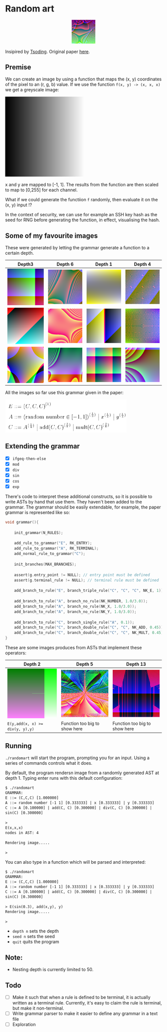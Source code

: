 # Random art

<p align="center" width="100%">
    <img width="15%" src="images/logo.png">

Insipired by [Tsoding](https://www.youtube.com/watch?v=3D_h2RE0o0E).
Original paper [here](http://users.ece.cmu.edu/~adrian/projects/validation/validation.pdf).

## Premise

We can create an image by using a function that maps the (x, y) coordinates of the pixel to an (r, g, b) value. If we use the function `f(x, y) -> (x, x, x)` we get a greyscale image:

![greyscale](images/greyscale.png)

x and y are mapped to [-1, 1]. The results from the function are then scaled to map to [0,255] for each channel.

What if we could generate the functiion `f` randomly, then evaluate it on the (x, y) input !?

In the context of security, we can use for example an SSH key hash as the seed for RNG before generating the function, in effect, visualising the hash. 

## Some of my favourite images

These were generated by letting the grammar generate a function to a certain depth.

| Depth3 | Depth 6 | Depth 1 | Depth 4 |
|--------|--------|-------|-------|
| ![1](images/31.png) | ![2](images/61.png) | ![3](images/11.png) | ![41](images/41.png) |
| ![1](images/32.png) | ![2](images/62.png) | ![3](images/12.png) | ![42](images/42.png) |
| ![1](images/33.png) | ![2](images/63.png) | ![3](images/13.png) | ![43](images/43.png) |


All the images so far use this grammar given in the paper:

![g](images/grammar.png)

## Extending the grammar

- [x] `ifgeq-then-else`
- [x] `mod`
- [x] `div`
- [x] `sin`
- [x] `cos`
- [x] `exp`

There's code to interpret these additional constructs, so it is possible to write ASTs by hand that use them. They haven't been added to the grammar. The grammar should be easily extendable, for example, the paper grammar is represented like so:

```C
void grammar(){

    init_grammar(N_RULES);

    add_rule_to_grammar("E", RK_ENTRY);
    add_rule_to_grammar("A", RK_TERMINAL);
    add_normal_rule_to_grammar("C");

    init_branches(MAX_BRANCHES);

    assert(g.entry_point != NULL); // entry point must be defined
    assert(g.terminal_rule != NULL); // terminal rule must be defined

    add_branch_to_rule("E", branch_triple_rule("C", "C", "C", NK_E, 1));

    add_branch_to_rule("A", branch_no_rule(NK_NUMBER, 1.0/3.0));
    add_branch_to_rule("A", branch_no_rule(NK_X, 1.0/3.0));
    add_branch_to_rule("A", branch_no_rule(NK_Y, 1.0/3.0));

    add_branch_to_rule("C", branch_single_rule("A", 0.1));
    add_branch_to_rule("C", branch_double_rule("C", "C", NK_ADD, 0.45));
    add_branch_to_rule("C", branch_double_rule("C", "C", NK_MULT, 0.45));
}
```

These are some images produces from ASTs that implement these operators:

| Depth 2 | Depth 5 | Depth 13 |
|--------|--------|-------|
| ![c2](images/c2.png) | ![c5](images/c5.png) | ![c41](images/c41.png) |
| `E(y,add(x, x) >= div(y, y),y)` | Function too big to show here | Function too big to show here |

## Running
`./randomart` will start the program, prompting you for an input. Using a series of commands controls what it does. 

By default, the program rendersn image from a randomly generated AST at depth 1. Typing enter runs with this default configuration:

```
$ ./randomart 
GRAMMAR: 
E ::= (C,C,C) [1.000000]
A ::= random number [-1 1] [0.333333] | x [0.333333] | y [0.333333]
C ::= A [0.100000] | add(C, C) [0.300000] | div(C, C) [0.300000] | sin(C) [0.300000]

> 
E(x,x,x)
nodes in AST: 4

Rendering image.....

> 
```

You can also type in a function which will be parsed and interpreted:
```
$ ./randomart 
GRAMMAR: 
E ::= (C,C,C) [1.000000]
A ::= random number [-1 1] [0.333333] | x [0.333333] | y [0.333333]
C ::= A [0.100000] | add(C, C) [0.300000] | div(C, C) [0.300000] | sin(C) [0.300000]

> E(sin(0.3), add(x,y), y)
Rendering image.....

> 
```
- `depth n` sets the depth
- `seed n` sets the seed
- `quit` quits the program

## Note: 
- Nesting depth is currently limited to 50. 

## Todo
- [ ] Make it such that when a rule is defined to be terminal, it is actually written as a terminal rule. Currently, it's easy to claim the rule is terminal, but make it non-terminal.
- [ ] Write grammar parser to make it easier to define any grammar in a text file 
- [ ] Exploration
